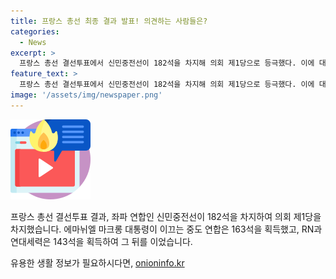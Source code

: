 ```yaml
---
title: 프랑스 총선 최종 결과 발표! 의견하는 사람들은?
categories:
  - News
excerpt: >
  프랑스 총선 결선투표에서 신민중전선이 182석을 차지해 의회 제1당으로 등극했다. 이에 대통령의 중도 연합은 163석, RN과 연대세력은 143석을 획득했다.
feature_text: >
  프랑스 총선 결선투표에서 신민중전선이 182석을 차지해 의회 제1당으로 등극했다. 이에 대통령의 중도 연합은 163석, RN과 연대세력은 143석을 획득했다.
image: '/assets/img/newspaper.png'
---
```


<p><img src="/assets/img/news.png" alt="rentncar 속보" /></p>

<p>프랑스 총선 결선투표 결과, 좌파 연합인 신민중전선이 182석을 차지하여 의회 제1당을 차지했습니다. 에마뉘엘 마크롱 대통령이 이끄는 중도 연합은 163석을 획득했고, RN과 연대세력은 143석을 획득하여 그 뒤를 이었습니다.</p>
유용한 생활 정보가 필요하시다면, <a href="https://onioninfo.kr" rel="dofollow">onioninfo.kr</a>


